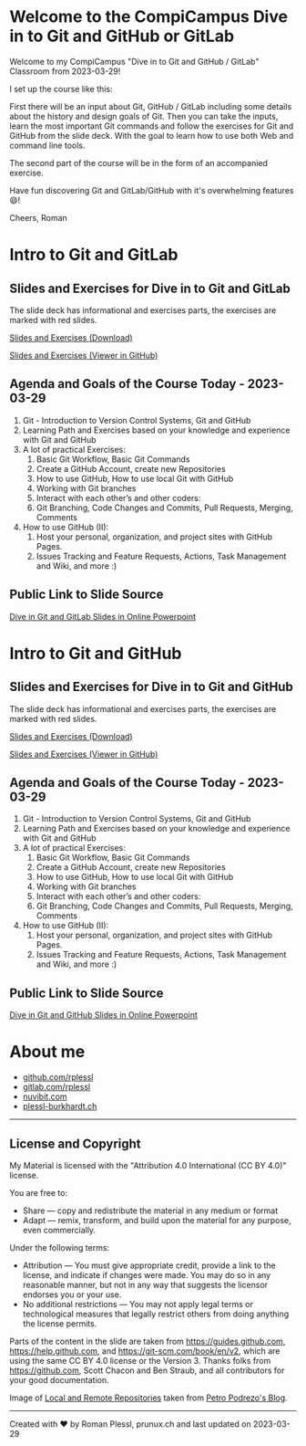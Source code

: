 # Welcome to the CompiCampus Dive in to Git and GitHub or GitLab

Welcome to my CompiCampus "Dive in to Git and GitHub / GitLab" Classroom from 2023-03-29!

I set up the course like this:

First there will be an input about Git, GitHub / GitLab including some details about the history and design goals of Git. Then you can take the inputs, learn the most important Git commands and follow the exercises for Git and GitHub from the slide deck. With the goal to learn how to use both Web and command line tools.

The second part of the course will be in the form of an accompanied exercise.

Have fun discovering Git and GitLab/GitHub with it's overwhelming features :smile:!

Cheers, Roman


# Intro to Git and GitLab

## Slides and Exercises for Dive in to Git and GitLab

The slide deck has informational and exercises parts, the exercises are marked with red slides.

[Slides and Exercises (Download)](https://github.com/rplessl/compicampus-git-intro/raw/master/docs/CompiCampus%20-%20Dive%20in%20to%20Git%20and%20GitLab%20-%202023-03-29.pdf)

[Slides and Exercises (Viewer in GitHub)](https://github.com/rplessl/compicampus-git-intro/blob/master/docs/CompiCampus%20-%20Dive%20in%20to%20Git%20and%20GitLab%20-%202023-03-29.pdf)

## Agenda and Goals of the Course Today - 2023-03-29

1. Git - Introduction to Version Control Systems, Git and GitHub
2. Learning Path and Exercises based on your knowledge and experience with Git and GitHub
3. A lot of practical Exercises:
   1. Basic Git Workflow, Basic Git Commands
   2. Create a GitHub Account, create new Repositories
   3. How to use GitHub, How to use local Git with GitHub
   4. Working with Git branches
   5. Interact with each other’s and other coders:
   6. Git Branching, Code Changes and Commits, Pull Requests, Merging, Comments
4. How to use GitHub (II):
   1. Host your personal, organization, and project sites with GitHub Pages.
   2. Issues Tracking and Feature Requests, Actions, Task Management and Wiki, and more :)

## Public Link to Slide Source

[Dive in Git and GitLab Slides in Online Powerpoint](https://cutt.ly/h4C8gHa)


# Intro to Git and GitHub

## Slides and Exercises for Dive in to Git and GitHub

The slide deck has informational and exercises parts, the exercises are marked with red slides.

[Slides and Exercises (Download)](https://github.com/rplessl/compicampus-git-intro/raw/master/docs/CompiCampus%20-%20Dive%20in%20to%20Git%20and%20GitHub%20-%202023-03-29.pdf)


[Slides and Exercises (Viewer in GitHub)](https://github.com/rplessl/compicampus-git-intro/blob/master/docs/CompiCampus%20-%20Dive%20in%20to%20Git%20and%20GitHub%20-%202023-03-29.pdf)

## Agenda and Goals of the Course Today - 2023-03-29

1. Git - Introduction to Version Control Systems, Git and GitHub
2. Learning Path and Exercises based on your knowledge and experience with Git and GitHub
3. A lot of practical Exercises:
   1. Basic Git Workflow, Basic Git Commands
   2. Create a GitHub Account, create new Repositories
   3. How to use GitHub, How to use local Git with GitHub
   4. Working with Git branches
   5. Interact with each other’s and other coders:
   6. Git Branching, Code Changes and Commits, Pull Requests, Merging, Comments
4. How to use GitHub (II):
   1. Host your personal, organization, and project sites with GitHub Pages.
   2. Issues Tracking and Feature Requests, Actions, Task Management and Wiki, and more :)


## Public Link to Slide Source

[Dive in Git and GitHub Slides in Online Powerpoint](https://cutt.ly/i4C8RvZ)

# About me

* [github.com/rplessl](https://github.com/rplessl)
* [gitlab.com/rplessl](https://gitlab.com/rplessl)
* [nuvibit.com](https://nuvibit.com)
* [plessl-burkhardt.ch](https://plessl-burkhardt.ch)

---

## License and Copyright

My Material is licensed with the "Attribution 4.0 International (CC BY 4.0)" license.

You are free to:
* Share — copy and redistribute the material in any medium or format
* Adapt — remix, transform, and build upon the material for any purpose, even commercially.

Under the following terms:
* Attribution — You must give appropriate credit, provide a link to the license, and indicate if changes were made. You may do so in any reasonable manner, but not in any way that suggests the licensor endorses you or your use.
* No additional restrictions — You may not apply legal terms or technological measures that legally restrict others from doing anything the license permits.

Parts of the content in the slide are taken from https://guides.github.com, https://help.github.com, and https://git-scm.com/book/en/v2, which are using the same CC BY 4.0 license or the Version 3. Thanks folks from https://github.com, Scott Chacon and Ben Straub, and all contributors for your good documentation.

Image of [Local and Remote Repositories](http://blog.podrezo.com/wp-content/uploads/2014/09/git-operations.png) taken from [Petro Podrezo's Blog](http://blog.podrezo.com).

---

Created with :heart: by Roman Plessl, prunux.ch and last updated on 2023-03-29
